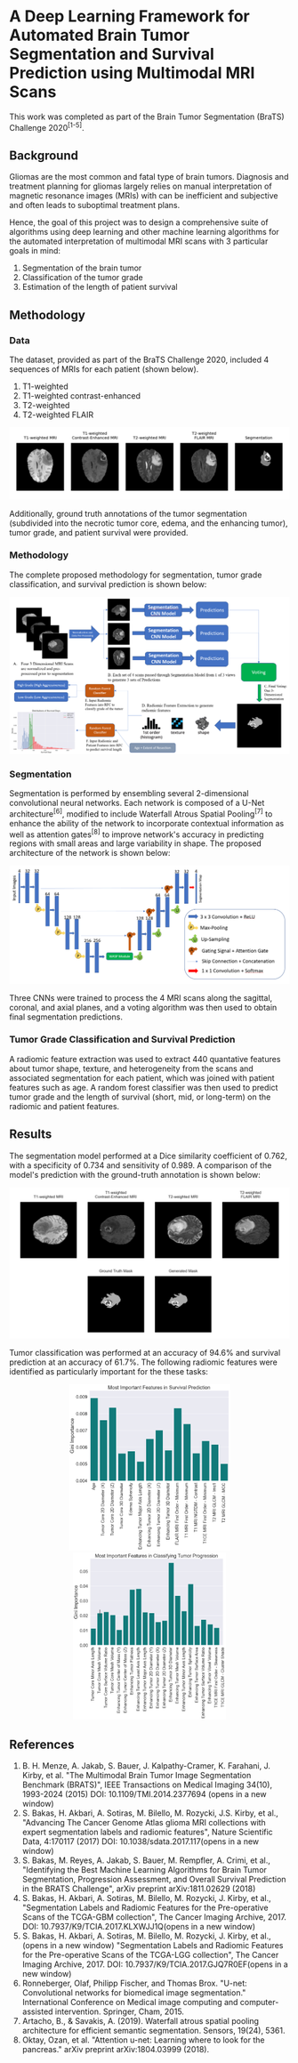 # A Deep Learning Framework for Automated Brain Tumor Segmentation and Survival Prediction using Multimodal MRI Scans

This work was completed as part of the Brain Tumor Segmentation (BraTS) Challenge 2020<sup>[1-5]</sup>.

## Background
Gliomas are the most common and fatal type of brain tumors. Diagnosis and treatment planning for gliomas largely relies on manual interpretation of magnetic resonance images (MRIs) with can be inefficient and subjective and often leads to suboptimal treatment plans. 

Hence, the goal of this project was to design a comprehensive suite of algorithms using deep learning and other machine learning algorithms for the automated interpretation of multimodal MRI scans with 3 particular goals in mind:
1. Segmentation of the brain tumor
2. Classification of the tumor grade
3. Estimation of the length of patient survival

## Methodology
### Data
The dataset, provided as part of the BraTS Challenge 2020, included 4 sequences of MRIs for each patient (shown below).
1. T1-weighted
2. T1-weighted contrast-enhanced
3. T2-weighted
4. T2-weighted FLAIR

![glioma](imgs/glioma.png)

 Additionally, ground truth annotations of the tumor segmentation (subdivided into the necrotic tumor core, edema, and the enhancing tumor), tumor grade, and patient survival were provided.

### Methodology

 The complete proposed methodology for segmentation, tumor grade classification, and survival prediction is shown below:
 
 ![methodology](imgs/methodology.png)

### Segmentation

Segmentation is performed by ensembling several 2-dimensional convolutional neural networks. Each network is composed of a U-Net architecture<sup>[6]</sup>, modified to include Waterfall Atrous Spatial Pooling<sup>[7]</sup> to enhance the ability of the network to incorporate contextual information as well as attention gates<sup>[8]</sup> to improve network's accuracy in predicting regions with small areas and large variability in shape. The proposed architecture of the network is shown below:

![architecture](imgs/architecture.png)

Three CNNs were trained to process the 4 MRI scans along the sagittal, coronal, and axial planes, and a voting algorithm was then used to obtain final segmentation predictions.

### Tumor Grade Classification and Survival Prediction

A radiomic feature extraction was used to extract 440 quantative features about tumor shape, texture, and heterogeneity from the scans and associated segmentation for each patient, which was joined with patient features such as age. A random forest classifier was then used to predict tumor grade and the length of survival (short, mid, or long-term) on the radiomic and patient features.

## Results

The segmentation model performed at a Dice similarity coefficient of 0.762, with a specificity of 0.734 and sensitivity of 0.989. A comparison of the model's prediction with the ground-truth annotation is shown below:

![predictions](imgs/predictions.png)

Tumor classification was performed at an accuracy of 94.6% and survival prediction at an accuracy of 61.7%. The following radiomic features were identified as particularly important for the these tasks:

<p align="middle">
  <img src="imgs/survivalprediction.png" height=300 />
  <img src="imgs/tumorclassification.png" height=300 /> 
</p>

## References

1. B. H. Menze, A. Jakab, S. Bauer, J. Kalpathy-Cramer, K. Farahani, J. Kirby, et al. "The Multimodal Brain Tumor Image Segmentation Benchmark (BRATS)", IEEE Transactions on Medical Imaging 34(10), 1993-2024 (2015) DOI: 10.1109/TMI.2014.2377694 (opens in a new window)
2. S. Bakas, H. Akbari, A. Sotiras, M. Bilello, M. Rozycki, J.S. Kirby, et al., "Advancing The Cancer Genome Atlas glioma MRI collections with expert segmentation labels and radiomic features", Nature Scientific Data, 4:170117 (2017) DOI: 10.1038/sdata.2017.117(opens in a new window)
3. S. Bakas, M. Reyes, A. Jakab, S. Bauer, M. Rempfler, A. Crimi, et al., "Identifying the Best Machine Learning Algorithms for Brain Tumor Segmentation, Progression Assessment, and Overall Survival Prediction in the BRATS Challenge", arXiv preprint arXiv:1811.02629 (2018)
4. S. Bakas, H. Akbari, A. Sotiras, M. Bilello, M. Rozycki, J. Kirby, et al., "Segmentation Labels and Radiomic Features for the Pre-operative Scans of the TCGA-GBM collection", The Cancer Imaging Archive, 2017. DOI: 10.7937/K9/TCIA.2017.KLXWJJ1Q(opens in a new window)
5. S. Bakas, H. Akbari, A. Sotiras, M. Bilello, M. Rozycki, J. Kirby, et al.,(opens in a new window) "Segmentation Labels and Radiomic Features for the Pre-operative Scans of the TCGA-LGG collection", The Cancer Imaging Archive, 2017. DOI: 10.7937/K9/TCIA.2017.GJQ7R0EF(opens in a new window)
6.	Ronneberger, Olaf, Philipp Fischer, and Thomas Brox. "U-net: Convolutional networks for biomedical image segmentation." International Conference on Medical image computing and computer-assisted intervention. Springer, Cham, 2015.
7. Artacho, B., & Savakis, A. (2019). Waterfall atrous spatial pooling architecture for efficient semantic segmentation. Sensors, 19(24), 5361.
8. Oktay, Ozan, et al. "Attention u-net: Learning where to look for the pancreas." arXiv preprint arXiv:1804.03999 (2018).
